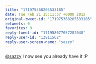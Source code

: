 ```yaml
---
title: "171975368205533185"
date: Tue Feb 21 15:11:37 +0000 2012
original-tweet-id: "171975368205533185"
retweets: 0
favorites: 0
reply-tweet-id: "171958077057282048"
reply-user-id: "13811562"
reply-user-screen-name: "sazzy"
---
```

<a href="https://twitter.com/sazzy">@sazzy</a> I now see you already have it :P

